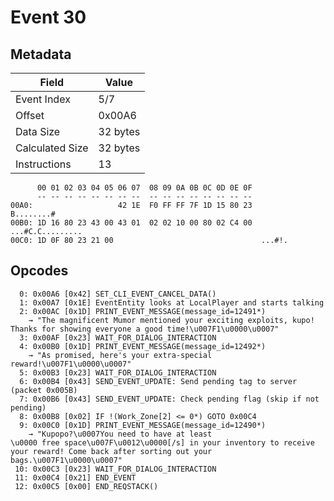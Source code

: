 # Event 30

## Metadata

| Field           | Value    |
|-----------------|----------|
| Event Index     | 5/7      |
| Offset          | 0x00A6   |
| Data Size       | 32 bytes |
| Calculated Size | 32 bytes |
| Instructions    | 13       |

```
      00 01 02 03 04 05 06 07  08 09 0A 0B 0C 0D 0E 0F
      -- -- -- -- -- -- -- --  -- -- -- -- -- -- -- --
00A0:                   42 1E  F0 FF FF 7F 1D 15 80 23        B........#
00B0: 1D 16 80 23 43 00 43 01  02 02 10 00 80 02 C4 00  ...#C.C.........
00C0: 1D 0F 80 23 21 00                                 ...#!.          
```

## Opcodes

```
  0: 0x00A6 [0x42] SET_CLI_EVENT_CANCEL_DATA()
  1: 0x00A7 [0x1E] EventEntity looks at LocalPlayer and starts talking
  2: 0x00AC [0x1D] PRINT_EVENT_MESSAGE(message_id=12491*)
    → "The magnificent Mumor mentioned your exciting exploits, kupo! Thanks for showing everyone a good time!\u007F1\u0000\u0007"
  3: 0x00AF [0x23] WAIT_FOR_DIALOG_INTERACTION
  4: 0x00B0 [0x1D] PRINT_EVENT_MESSAGE(message_id=12492*)
    → "As promised, here's your extra-special reward!\u007F1\u0000\u0007"
  5: 0x00B3 [0x23] WAIT_FOR_DIALOG_INTERACTION
  6: 0x00B4 [0x43] SEND_EVENT_UPDATE: Send pending tag to server (packet 0x005B)
  7: 0x00B6 [0x43] SEND_EVENT_UPDATE: Check pending flag (skip if not pending)
  8: 0x00B8 [0x02] IF !(Work_Zone[2] <= 0*) GOTO 0x00C4
  9: 0x00C0 [0x1D] PRINT_EVENT_MESSAGE(message_id=12490*)
    → "Kupopo?\u0007You need to have at least 
\u0000 free space\u007F\u0012\u0000[/s] in your inventory to receive your reward! Come back after sorting out your bags.\u007F1\u0000\u0007"
 10: 0x00C3 [0x23] WAIT_FOR_DIALOG_INTERACTION
 11: 0x00C4 [0x21] END_EVENT
 12: 0x00C5 [0x00] END_REQSTACK()
```
